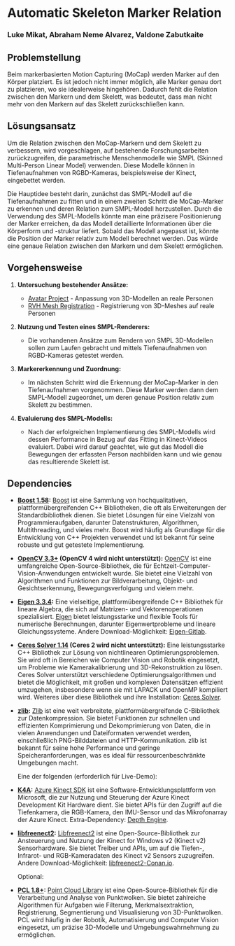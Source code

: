 # Automatic Skeleton Marker Relation

### Luke Mikat, Abraham Neme Alvarez, Valdone Zabutkaite

## Problemstellung

Beim markerbasierten Motion Capturing (MoCap) werden Marker auf den Körper platziert. Es ist jedoch nicht immer möglich, alle Marker genau dort zu platzieren, wo sie idealerweise hingehören. Dadurch fehlt die Relation zwischen den Markern und dem Skelett, was bedeutet, dass man nicht mehr von den Markern auf das Skelett zurückschließen kann.

## Lösungsansatz

Um die Relation zwischen den MoCap-Markern und dem Skelett zu verbessern, wird vorgeschlagen, auf bestehende Forschungsarbeiten zurückzugreifen, die parametrische Menschenmodelle wie SMPL (Skinned Multi-Person Linear Model) verwenden. Diese Modelle können in Tiefenaufnahmen von RGBD-Kameras, beispielsweise der Kinect, eingebettet werden. 

Die Hauptidee besteht darin, zunächst das SMPL-Modell auf die Tiefenaufnahmen zu fitten und in einem zweiten Schritt die MoCap-Marker zu erkennen und deren Relation zum SMPL-Modell herzustellen. Durch die Verwendung des SMPL-Modells könnte man eine präzisere Positionierung der Marker erreichen, da das Modell detaillierte Informationen über die Körperform und -struktur liefert. Sobald das Modell angepasst ist, könnte die Position der Marker relativ zum Modell berechnet werden. Das würde eine genaue Relation zwischen den Markern und dem Skelett ermöglichen.

## Vorgehensweise

1. **Untersuchung bestehender Ansätze:**
   - [Avatar Project](https://github.com/sxyu/avatar) - Anpassung von 3D-Modellen an reale Personen
   - [RVH Mesh Registration](https://github.com/bharat-b7/RVH_Mesh_Registration?tab=readme-ov-file) - Registrierung von 3D-Meshes auf reale Personen

2. **Nutzung und Testen eines SMPL-Renderers:**
   - Die vorhandenen Ansätze zum Rendern von SMPL 3D-Modellen sollen zum Laufen gebracht und mittels Tiefenaufnahmen von RGBD-Kameras getestet werden.

3. **Markererkennung und Zuordnung:**
   - Im nächsten Schritt wird die Erkennung der MoCap-Marker in den Tiefenaufnahmen vorgenommen. Diese Marker werden dann dem SMPL-Modell zugeordnet, um deren genaue Position relativ zum Skelett zu bestimmen.

4. **Evaluierung des SMPL-Modells:**
   - Nach der erfolgreichen Implementierung des SMPL-Modells wird dessen Performance in Bezug auf das Fitting in Kinect-Videos evaluiert. Dabei wird darauf geachtet, wie gut das Modell die Bewegungen der erfassten Person nachbilden kann und wie genau das resultierende Skelett ist.

## Dependencies

- **[Boost 1.58](https://sourceforge.net/projects/boost/files/boost/1.58.0/):** [Boost](https://www.boost.org) ist eine Sammlung von hochqualitativen, plattformübergreifenden C++ Bibliotheken, die oft als Erweiterungen der Standardbibliothek dienen. Sie bietet Lösungen für eine Vielzahl von Programmieraufgaben, darunter Datenstrukturen, Algorithmen, Multithreading, und vieles mehr. Boost wird häufig als Grundlage für die Entwicklung von C++ Projekten verwendet und ist bekannt für seine robuste und gut getestete Implementierung.

- **[OpenCV 3.3+](https://sourceforge.net/projects/opencvlibrary/files/) (OpenCV 4 wird nicht unterstützt):** [OpenCV](https://opencv.org) ist eine umfangreiche Open-Source-Bibliothek, die für Echtzeit-Computer-Vision-Anwendungen entwickelt wurde. Sie bietet eine Vielzahl von Algorithmen und Funktionen zur Bildverarbeitung, Objekt- und Gesichtserkennung, Bewegungsverfolgung und vielem mehr.

- **[Eigen 3.3.4](https://community.chocolatey.org/packages/eigen/3.3.4):** Eine vielseitige, plattformübergreifende C++ Bibliothek für lineare Algebra, die sich auf Matrizen- und Vektorenoperationen spezialisiert. [Eigen](https://eigen.tuxfamily.org/index.php?title=Main_Page) bietet leistungsstarke und flexible Tools für numerische Berechnungen, darunter Eigenwertprobleme und lineare Gleichungssysteme. Andere Download-Möglichkeit: [Eigen-Gitlab](https://gitlab.com/libeigen/eigen/-/releases/3.3.4).

- **[Ceres Solver 1.14](https://github.com/ceres-solver/ceres-solver/tree/1.14.x) (Ceres 2 wird nicht unterstützt):** Eine leistungsstarke C++ Bibliothek zur Lösung von nichtlinearen Optimierungsproblemen. Sie wird oft in Bereichen wie Computer Vision und Robotik eingesetzt, um Probleme wie Kamerakalibrierung und 3D-Rekonstruktion zu lösen. Ceres Solver unterstützt verschiedene Optimierungsalgorithmen und bietet die Möglichkeit, mit großen und komplexen Datensätzen effizient umzugehen, insbesondere wenn sie mit LAPACK und OpenMP kompiliert wird. Weiteres über diese Bibliothek und ihre Installation: [Ceres Solver](http://ceres-solver.org).

- **[zlib](https://www.zlib.net/zlib131.zip):** [Zlib](https://www.zlib.net) ist eine weit verbreitete, plattformübergreifende C-Bibliothek zur Datenkompression. Sie bietet Funktionen zur schnellen und effizienten Komprimierung und Dekomprimierung von Daten, die in vielen Anwendungen und Dateiformaten verwendet werden, einschließlich PNG-Bilddateien und HTTP-Kommunikation. zlib ist bekannt für seine hohe Performance und geringe Speicheranforderungen, was es ideal für ressourcenbeschränkte Umgebungen macht.

   Eine der folgenden (erforderlich für Live-Demo):
- **[K4A](https://github.com/microsoft/Azure-Kinect-Sensor-SDK/blob/develop/docs/usage.md):** [Azure Kinect SDK](https://learn.microsoft.com/de-de/azure/kinect-dk/sensor-sdk-download) ist eine Software-Entwicklungsplattform von Microsoft, die zur Nutzung und Steuerung der Azure Kinect Development Kit Hardware dient. Sie bietet APIs für den Zugriff auf die Tiefenkamera, die RGB-Kamera, den IMU-Sensor und das Mikrofonarray der Azure Kinect. Extra-Dependency: [Depth Engine](https://github.com/microsoft/Azure-Kinect-Sensor-SDK/blob/develop/docs/depthengine.md).

- **[libfreenect2](https://github.com/OpenKinect/libfreenect2/blob/master/README.md#installation):** [Libfreenect2](https://openkinect.github.io/libfreenect2/) ist eine Open-Source-Bibliothek zur Ansteuerung und Nutzung der Kinect for Windows v2 (Kinect v2) Sensorhardware. Sie bietet Treiber und APIs, um auf die Tiefen-, Infrarot- und RGB-Kameradaten des Kinect v2 Sensors zuzugreifen. Andere Download-Möglichkeit: [libfreenect2-Conan.io](https://conan.io/center/recipes/libfreenect2).

   Optional:
- **[PCL 1.8+](https://github.com/PointCloudLibrary/pcl/releases):** [Point Cloud Library](https://pointclouds.org/documentation/) ist eine Open-Source-Bibliothek für die Verarbeitung und Analyse von Punktwolken. Sie bietet zahlreiche Algorithmen für Aufgaben wie Filterung, Merkmalsextraktion, Registrierung, Segmentierung und Visualisierung von 3D-Punktwolken. PCL wird häufig in der Robotik, Automatisierung und Computer Vision eingesetzt, um präzise 3D-Modelle und Umgebungswahrnehmung zu ermöglichen.

